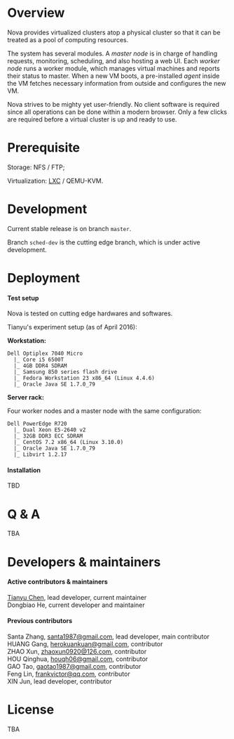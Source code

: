Overview
===================

Nova provides virtualized clusters atop a physical cluster so that it can be treated as a pool of computing resources. 

The system has several modules. A *master node* is in charge of handling requests, monitoring, scheduling, and also hosting a web UI. Each *worker node* runs a worker module, which manages virtual machines and reports their status to master. When a new VM boots, a pre-installed *agent* inside the VM fetches necessary information from outside and configures the new VM.

Nova strives to be mighty yet user-friendly. No client software is required since all operations can be done within a modern browser. Only a few clicks are required before a virtual cluster is up and ready to use. 

Prerequisite
============

Storage: NFS / FTP; 

Virtualization: [LXC](https://linuxcontainers.org/lxc/introduction/) / QEMU-KVM. 

Development
============

Current stable release is on branch `master`. 

Branch `sched-dev` is the cutting edge branch, which is under active development. 

Deployment
============

#### Test setup

Nova is tested on cutting edge hardwares and softwares. 

Tianyu's experiment setup (as of April 2016):

**Workstation:**  

```
Dell Optiplex 7040 Micro  
  |_ Core i5 6500T  
  |_ 4GB DDR4 SDRAM  
  |_ Samsung 850 series flash drive  
  |_ Fedora Workstation 23 x86_64 (Linux 4.4.6)  
  |_ Oracle Java SE 1.7.0_79  
```

**Server rack:**

Four worker nodes and a master node with the same configuration:

```
Dell PowerEdge R720  
  |_ Dual Xeon E5-2640 v2  
  |_ 32GB DDR3 ECC SDRAM  
  |_ CentOS 7.2 x86_64 (Linux 3.10.0)  
  |_ Oracle Java SE 1.7.0_79  
  |_ Libvirt 1.2.17  
```

#### Installation

TBD

Q & A
=======

TBA

Developers & maintainers
==========

#### Active contributors & maintainers

[Tianyu Chen](https://github.com/cty12), lead developer, current maintainer  
Dongbiao He, current developer and maintainer  

#### Previous contributors

Santa Zhang, santa1987@gmail.com, lead developer, main contributor  
HUANG Gang, herokuankuan@gmail.com, contributor  
ZHAO Xun, zhaoxun0920@126.com, contributor  
HOU Qinghua, houqh06@gmail.com, contributor  
GAO Tao, gaotao1987@gmail.com, contributor  
Feng Lin, frankvictor@qq.com, contributor  
XIN Jun, lead developer, contributor  

License
==========

TBA

